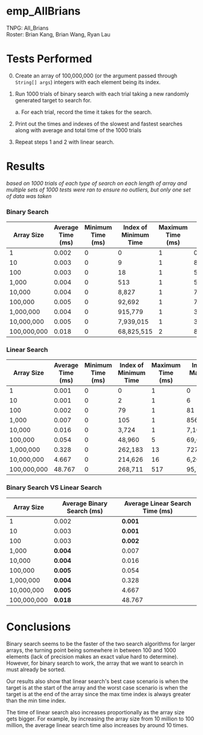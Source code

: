 # emp_AllBrians
TNPG: All_Brians\
Roster: Brian Kang, Brian Wang, Ryan Lau

# Tests Performed
0. Create an array of 100,000,000 (or the argument passed through `String[] args`) integers with each element being its index.
1. Run 1000 trials of binary search with each trial taking a new randomly generated target to search for.

    a. For each trial, record the time it takes for the search.
2. Print out the times and indexes of the slowest and fastest searches along with average and total time of the 1000 trials
3. Repeat steps 1 and 2 with linear search.

# Results
*based on 1000 trials of each type of search on each length of array and multiple sets of 1000 tests were ran to ensure no outliers, but only one set of data was taken*

### Binary Search
| Array Size  | Average Time (ms) | Minimum Time (ms) | Index of Minimum Time | Maximum Time (ms) | Index of Maximum Time |
| ----------  | ----------------- | ----------------- | --------------------- | ----------------- | --------------------- |
| 1           | 0.002             | 0                 | 0                     | 1                 | 0                     |
| 10          | 0.003             | 0                 | 9                     | 1                 | 8                     |
| 100         | 0.003             | 0                 | 18                    | 1                 | 58                    |
| 1,000       | 0.004             | 0                 | 513                   | 1                 | 585                   |
| 10,000      | 0.004             | 0                 | 8,827                 | 1                 | 7,823                 |
| 100,000     | 0.005             | 0                 | 92,692                | 1                 | 72,271                |
| 1,000,000   | 0.004             | 0                 | 915,779               | 1                 | 399,369               |
| 10,000,000  | 0.005             | 0                 | 7,939,015             | 1                 | 3,198,908             |
| 100,000,000 | 0.018             | 0                 | 68,825,515            | 2                 | 89,677,507            |

### Linear Search
| Array Size  | Average Time (ms) | Minimum Time (ms) | Index of Minimum Time | Maximum Time (ms) | Index of Maximum Time |
| ----------  | ----------------- | ----------------- | --------------------- | ----------------- | --------------------- |
| 1           | 0.001             | 0                 | 0                     | 1                 | 0                     |
| 10          | 0.001             | 0                 | 2                     | 1                 | 6                     |
| 100         | 0.002             | 0                 | 79                    | 1                 | 81                    |
| 1,000       | 0.007             | 0                 | 105                   | 1                 | 856                   |
| 10,000      | 0.016             | 0                 | 3,724                 | 1                 | 7,100                 |
| 100,000     | 0.054             | 0                 | 48,960                | 5                 | 69,624                |
| 1,000,000   | 0.328             | 0                 | 262,183               | 13                | 727,067               |
| 10,000,000  | 4.667             | 0                 | 214,626               | 16                | 6,203,263             |
| 100,000,000 | 48.767            | 0                 | 268,711               | 517               | 95,759,983            |

### Binary Search VS Linear Search
| Array Size  | Average Binary Search (ms) | Average Linear Search Time (ms) |
| ----------  | -------------------------- | ------------------------------- |
| 1           | 0.002                      | **0.001**                       |
| 10          | 0.003                      | **0.001**                       |
| 100         | 0.003                      | **0.002**                       |
| 1,000       | **0.004**                  | 0.007                           |
| 10,000      | **0.004**                  | 0.016                           |
| 100,000     | **0.005**                  | 0.054                           |
| 1,000,000   | **0.004**                  | 0.328                           |
| 10,000,000  | **0.005**                  | 4.667                           |
| 100,000,000 | **0.018**                  | 48.767                          |

# Conclusions
Binary search seems to be the faster of the two search algorithms for larger arrays, the turning point being somewhere in between 100 and 1000 elements (lack of precision makes an exact value hard to determine). However, for binary search to work, the array that we want to search in must already be sorted.

Our results also show that linear search's best case scenario is when the target is at the start of the array and the worst case scenario is when the target is at the end of the array since the max time index is always greater than the min time index.

The time of linear search also increases proportionally as the array size gets bigger. For example, by increasing the array size from 10 million to 100 million, the average linear search time also increases by around 10 times.
